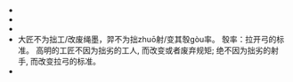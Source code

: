 -
-
-
- 大匠不为拙工/改废绳墨，羿不为拙zhuō射/变其彀gòu率。
  彀率：拉开弓的标准。
  高明的工匠不因为拙劣的工人, 而改变或者废弃规矩; 绝不因为拙劣的射手, 而改变拉弓的标准。
-